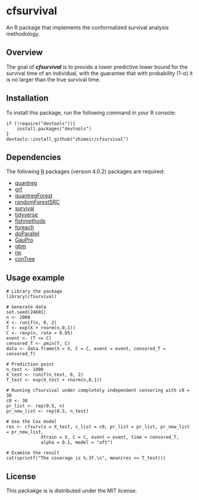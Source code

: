 # cfsurvival
An R package that implements the conformalized survival analysis methodology.

## Overview
The goal of ***cfsurvival*** is to provide a lower predictive lower bound for the survival 
time of an individual, with the guarantee that with probability (1-$\alpha$) it is no larger
than the true survival time. 

## Installation
To install this package, run the following command in your R console:
```{r}
if (!require("devtools")){
    install.packages("devtools")
}
devtools::install_github("zhimeir/cfsurvival")
```
## Dependencies
The following [R](https://www.r-project.org/) packages (version 4.0.2) packages are required:
 - [quantreg](https://cran.r-project.org/web/packages/quantreg/index.html)
 - [grf](https://github.com/grf-labs/grf)
 - [quantregForest](https://cran.r-project.org/web/packages/quantregForest/index.html)
 - [randomForestSRC](https://cran.r-project.org/web/packages/randomForestSRC/index.html)
 - [survival](https://cran.r-project.org/web/packages/survival/index.html)
 - [tidyverse](https://www.tidyverse.org/)
 - [fishmethods](https://cran.r-project.org/web/packages/fishmethods/index.html)
 - [foreach](https://cran.r-project.org/web/packages/foreach/index.html)
 - [doParallel](https://cran.r-project.org/web/packages/doParallel/index.html)
 - [GauPro](https://cran.r-project.org/web/packages/GauPro/index.html)
 - [gbm](https://cran.r-project.org/web/packages/gbm/index.html)
 - [np](https://cran.r-project.org/web/packages/np/index.html)
 - [conTree](https://github.com/bnaras/conTree)

## Usage example 
```{r}
# Library the package
library(cfsurvival)

# Generate data
set.seed(24601)
n <- 2000
X <- runif(n, 0, 2)
T <- exp(X + rnorm(n,0,1))
C <- rexp(n, rate = 0.05)
event <- (T <= C)
censored_T <- pmin(T, C)
data <- data.frame(X = X, C = C, event = event, censored_T = censored_T)

# Prediction point
n_test <- 1000
X_test <- runif(n_test, 0, 2)
T_test <- exp(X_test + rnorm(n,0,1))

# Running cfsurvival under completely independent censoring with c0 = 30 
c0 <- 30
pr_list <- rep(0.5, n)
pr_new_list <- rep(0.5, n_test)

# Use the Cox model
res <- cfsurv(x = X_test, c_list = c0, pr_list = pr_list, pr_new_list = pr_new_list,
             Xtrain = X, C = C, event = event, time = censored_T, 
             alpha = 0.1, model = "aft")

# Examine the result
cat(sprintf("The coverage is %.3f.\n", mean(res <= T_test)))
```
## License 
This packakge is is distributed under the MIT license.

